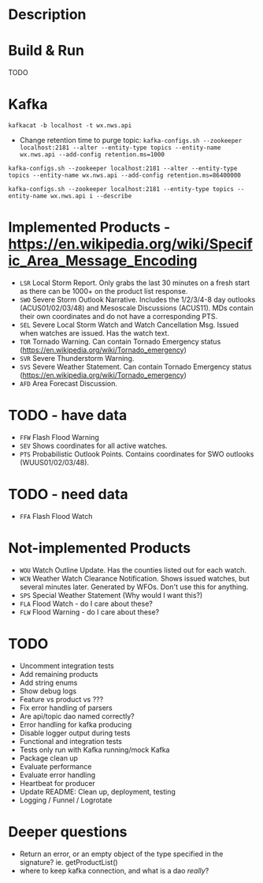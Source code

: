 # Description

# Build & Run
TODO

# Kafka
`kafkacat -b localhost -t wx.nws.api`

- Change retention time to purge topic: `kafka-configs.sh --zookeeper localhost:2181 --alter --entity-type topics --entity-name wx.nws.api --add-config retention.ms=1000`

`kafka-configs.sh --zookeeper localhost:2181 --alter --entity-type topics --entity-name wx.nws.api --add-config retention.ms=86400000`

`kafka-configs.sh --zookeeper localhost:2181 --entity-type topics --entity-name wx.nws.api i --describe`

# Implemented Products - https://en.wikipedia.org/wiki/Specific_Area_Message_Encoding
- `LSR` Local Storm Report. Only grabs the last 30 minutes on a fresh start as there can be 1000+ on the product list response.
- `SWO` Severe Storm Outlook Narrative. Includes the 1/2/3/4-8 day outlooks (ACUS01/02/03/48) and Mesoscale Discussions (ACUS11).
        MDs contain their own coordinates and do not have a corresponding PTS.
- `SEL` Severe Local Storm Watch and Watch Cancellation Msg. Issued when watches are issued. Has the watch text.
- `TOR` Tornado Warning. Can contain Tornado Emergency status (https://en.wikipedia.org/wiki/Tornado_emergency)
- `SVR` Severe Thunderstorm Warning.
- `SVS` Severe Weather Statement. Can contain Tornado Emergency status (https://en.wikipedia.org/wiki/Tornado_emergency)
- `AFD` Area Forecast Discussion.

# TODO - have data
- `FFW` Flash Flood Warning
- `SEV` Shows coordinates for all active watches.
- `PTS` Probabilistic Outlook Points. Contains coordinates for SWO outlooks (WUUS01/02/03/48).

# TODO - need data
- `FFA` Flash Flood Watch

# Not-implemented Products
- `WOU` Watch Outline Update. Has the counties listed out for each watch.
- `WCN` Weather Watch Clearance Notification. Shows issued watches, but several minutes later. Generated by WFOs. Don't use this for anything.
- `SPS` Special Weather Statement (Why would I want this?)
- `FLA` Flood Watch - do I care about these?
- `FLW` Flood Warning - do I care about these?


# TODO
- Uncomment integration tests
- Add remaining products
- Add string enums
- Show debug logs
- Feature vs product vs ???
- Fix error handling of parsers
- Are api/topic dao named correctly?
- Error handling for kafka producing
- Disable logger output during tests
- Functional and integration tests
- Tests only run with Kafka running/mock Kafka
- Package clean up
- Evaluate performance
- Evaluate error handling
- Heartbeat for producer
- Update README: Clean up, deployment, testing
- Logging / Funnel / Logrotate

# Deeper questions
- Return an error, or an empty object of the type specified in the signature? ie. getProductList()
- where to keep kafka connection, and what is a dao *really*?
